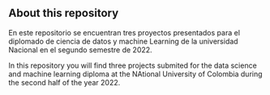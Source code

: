 ## About this repository
En este repositorio se encuentran tres proyectos presentados para el diplomado de ciencia de datos y machine Learning de la universidad Nacional en el segundo semestre de 2022.



In this repository you will find three projects submited for the data science and machine learning diploma at the NAtional University of Colombia during the second half of the year 2022.